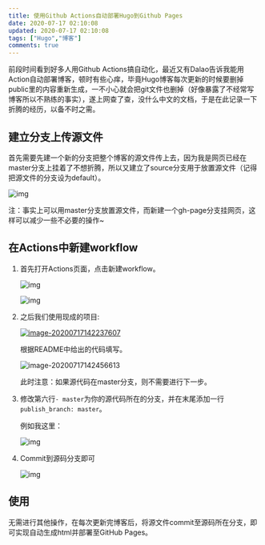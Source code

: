 ```yaml
---
title: 使用Github Actions自动部署Hugo到Github Pages
date: 2020-07-17 02:10:08
updated: 2020-07-17 02:10:08
tags: ["Hugo","博客"]
comments: true
---
```


前段时间看到好多人用Github Actions搞自动化，最近又有Dalao告诉我能用Action自动部署博客，顿时有些心痒，毕竟Hugo博客每次更新的时候要删掉public里的内容重新生成，一不小心就会把git文件也删掉（好像暴露了不经常写博客所以不熟练的事实），遂上网查了查，没什么中文的文档，于是在此记录一下折腾的经历，以备不时之需。

<!-- more -->

## 建立分支上传源文件

首先需要先建一个新的分支把整个博客的源文件传上去，因为我是网页已经在master分支上挂着了不想折腾，所以又建立了source分支用于放置源文件（记得把源文件的分支设为default）。

![img](https://i.loli.net/2020/07/17/KPXEr1noR8DqwSv.png)

注：事实上可以用master分支放置源文件，而新建一个gh-page分支挂网页，这样可以减少一些不必要的操作~

## 在Actions中新建workflow

1. 首先打开Actions页面，点击新建workflow。

    ![img](https://i.loli.net/2020/07/17/9ZrvTxWMlX8pdQf.png)

    ![img](https://i.loli.net/2020/07/17/QGb4jmJesqyrXta.png)

2. 之后我们使用现成的项目:

    [![image-20200717142237607](https://i.loli.net/2020/07/17/IGAUmnKEV73eh8b.png)](https://github.com/peaceiris/actions-hugo)

    根据README中给出的代码填写。

    ![image-20200717142456613](https://i.loli.net/2020/07/17/F9exYaksP7TNbrz.png)

    此时注意：如果源代码在master分支，则不需要进行下一步。
    
3. 修改第六行`- master`为你的源代码所在的分支，并在末尾添加一行`publish_branch: master`。

    例如我这里：

    ![img](https://i.loli.net/2020/07/17/bIZhDCUzBGKqcay.png)

4. Commit到源码分支即可

   ![img](https://i.loli.net/2020/07/17/LbaptGHQTyNrc5P.png)

## 使用

无需进行其他操作，在每次更新完博客后，将源文件commit至源码所在分支，即可实现自动生成html并部署至GitHub Pages。